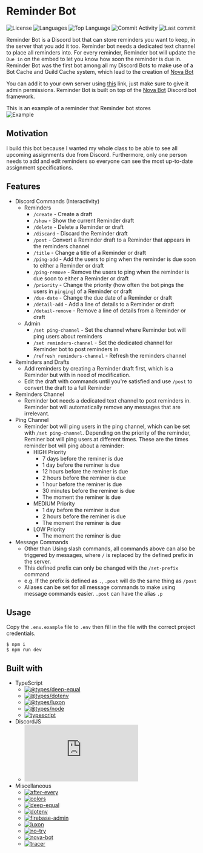 # Reminder Bot

![License](https://img.shields.io/github/license/zS1L3NT/ts-discord-reminder?style=for-the-badge) ![Languages](https://img.shields.io/github/languages/count/zS1L3NT/ts-discord-reminder?style=for-the-badge) ![Top Language](https://img.shields.io/github/languages/top/zS1L3NT/ts-discord-reminder?style=for-the-badge) ![Commit Activity](https://img.shields.io/github/commit-activity/y/zS1L3NT/ts-discord-reminder?style=for-the-badge) ![Last commit](https://img.shields.io/github/last-commit/zS1L3NT/ts-discord-reminder?style=for-the-badge)

Reminder Bot is a Discord bot that can store reminders you want to keep, in the server that you add it too. Reminder bot needs a dedicated text channel to place all reminders into. For every reminder, Reminder bot will update the `Due in` on the embed to let you know how soon the reminder is due in. Reminder Bot was the first bot among all my Discord Bots to make use of a Bot Cache and Guild Cache system, which lead to the creation of [Nova Bot](https://github.com/zS1L3NT/ts-npm-nova-bot)

You can add it to your own server using [this](https://reminder-bot.zectan.com) link, just make sure to give it admin permissions. Reminder Bot is built on top of the [Nova Bot](https://github.com/zS1L3NT/ts-npm-nova-bot) Discord bot framework.

This is an example of a reminder that Reminder bot stores<br>
![Example](https://i.ibb.co/rtB0DMx/reminer.png)

## Motivation

I build this bot because I wanted my whole class to be able to see all upcoming assignments due from Discord.
Furthermore, only one person needs to add and edit reminders so everyone can see the most up-to-date assignment specifications.

## Features

-   Discord Commands (Interactivity)
    -   Reminders
        -   `/create` - Create a draft
        -   `/show` - Show the current Reminder draft
        -   `/delete` - Delete a Reminder or draft
        -   `/discard` - Discard the Reminder draft
        -   `/post` - Convert a Reminder draft to a Reminder that appears in the reminders channel
        -   `/title` - Change a title of a Reminder or draft
        -   `/ping-add` - Add the users to ping when the reminder is due soon to either a Reminder or draft
        -   `/ping-remove` - Remove the users to ping when the reminder is due soon to either a Reminder or draft
        -   `/priority` - Change the priority (how often the bot pings the users in `pinging`) of a Reminder or draft
        -   `/due-date` - Change the due date of a Reminder or draft
        -   `/detail-add` - Add a line of details to a Reminder or draft
        -   `/detail-remove` - Remove a line of details from a Reminder or draft
    -   Admin
        -   `/set ping-channel` - Set the channel where Reminder bot will ping users about reminders
        -   `/set reminders-channel` - Set the dedicated channel for Reminder bot to post reminders in
        -   `/refresh reminders-channel` - Refresh the reminders channel
-   Reminders and Drafts
    -   Add reminders by creating a Reminder draft first, which is a Reminder but with in need of modification.
    -   Edit the draft with commands until you're satisfied and use `/post` to convert the draft to a full Reminder
-   Reminders Channel
    -   Reminder bot needs a dedicated text channel to post reminders in. Reminder bot will automatically remove any messages that are irrelevant.
-   Ping Channel
    -   Reminder bot will ping users in the ping channel, which can be set with `/set ping-channel`. Depending on the priority of the reminder, Reminer bot will ping users at different times. These are the times reminder bot will ping about a reminder:
        -   HIGH Priority
            -   7 days before the reminer is due
            -   1 day before the reminer is due
            -   12 hours before the reminer is due
            -   2 hours before the reminer is due
            -   1 hour before the reminer is due
            -   30 minutes before the reminer is due
            -   The moment the reminer is due
        -   MEDIUM Priority
            -   1 day before the reminer is due
            -   2 hours before the reminer is due
            -   The moment the reminer is due
        -   LOW Priority
            -   The moment the reminer is due
-   Message Commands
    -   Other than Using slash commands, all commands above can also be triggered by messages, where `/` is replaced by the defined prefix in the server.
    -   This defined prefix can only be changed with the `/set-prefix` command
    -   e.g. If the prefix is defined as `.`, `.post` will do the same thing as `/post`
    -   Aliases can be set for all message commands to make using message commands easier. `.post` can have the alias `.p`

## Usage

Copy the `.env.example` file to `.env` then fill in the file with the correct project credentials.

```
$ npm i
$ npm run dev
```

## Built with

-   TypeScript
    -   [![@types/deep-equal](https://img.shields.io/github/package-json/dependency-version/zS1L3NT/ts-discord-reminder/dev/@types/deep-equal?style=flat-square)](https://npmjs.com/package/@types/deep-equal)
    -   [![@types/dotenv](https://img.shields.io/github/package-json/dependency-version/zS1L3NT/ts-discord-reminder/dev/@types/dotenv?style=flat-square)](https://npmjs.com/package/@types/dotenv)
    -   [![@types/luxon](https://img.shields.io/github/package-json/dependency-version/zS1L3NT/ts-discord-reminder/dev/@types/luxon?style=flat-square)](https://npmjs.com/package/@types/luxon)
    -   [![@types/node](https://img.shields.io/github/package-json/dependency-version/zS1L3NT/ts-discord-reminder/dev/@types/node?style=flat-square)](https://npmjs.com/package/@types/node)
    -   [![typescript](https://img.shields.io/github/package-json/dependency-version/zS1L3NT/ts-discord-reminder/dev/typescript?style=flat-square)](https://npmjs.com/package/typescript)
-   DiscordJS
    -   [![discord.js](https://img.shields.io/github/package-json/dependency-version/zS1L3NT/ts-discord-reminder/discord.js?style=flat-square)](https://npmjs.com/package/discord.js)
-   Miscellaneous
    -   [![after-every](https://img.shields.io/github/package-json/dependency-version/zS1L3NT/ts-discord-reminder/after-every?style=flat-square)](https://npmjs.com/package/after-every)
    -   [![colors](https://img.shields.io/github/package-json/dependency-version/zS1L3NT/ts-discord-reminder/colors?style=flat-square)](https://npmjs.com/package/colors)
    -   [![deep-equal](https://img.shields.io/github/package-json/dependency-version/zS1L3NT/ts-discord-reminder/deep-equal?style=flat-square)](https://npmjs.com/package/deep-equal)
    -   [![dotenv](https://img.shields.io/github/package-json/dependency-version/zS1L3NT/ts-discord-reminder/dotenv?style=flat-square)](https://npmjs.com/package/dotenv)
    -   [![firebase-admin](https://img.shields.io/github/package-json/dependency-version/zS1L3NT/ts-discord-reminder/firebase-admin?style=flat-square)](https://npmjs.com/package/firebase-admin)
    -   [![luxon](https://img.shields.io/github/package-json/dependency-version/zS1L3NT/ts-discord-reminder/luxon?style=flat-square)](https://npmjs.com/package/luxon)
    -   [![no-try](https://img.shields.io/github/package-json/dependency-version/zS1L3NT/ts-discord-reminder/no-try?style=flat-square)](https://npmjs.com/package/no-try)
    -   [![nova-bot](https://img.shields.io/github/package-json/dependency-version/zS1L3NT/ts-discord-reminder/nova-bot?style=flat-square)](https://npmjs.com/package/nova-bot)
    -   [![tracer](https://img.shields.io/github/package-json/dependency-version/zS1L3NT/ts-discord-reminder/tracer?style=flat-square)](https://npmjs.com/package/tracer)
